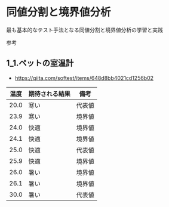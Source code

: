 # 同値分割と境界値分析

最も基本的なテスト手法となる同値分割と境界値分析の学習と実践

参考

## 1_1.ペットの室温計

- https://qiita.com/softest/items/648d8bb4021cd1256b02

| 温度 | 期待される結果 | 備考   |
| ---- | -------------- | ------ |
| 20.0 | 寒い           | 代表値 |
| 23.9 | 寒い           | 境界値 |
| 24.0 | 快適           | 境界値 |
| 24.1 | 快適           | 境界値 |
| 25.0 | 快適           | 代表値 |
| 25.9 | 快適           | 境界値 |
| 26.0 | 暑い           | 境界値 |
| 26.1 | 暑い           | 境界値 |
| 30.0 | 暑い           | 代表値 |
